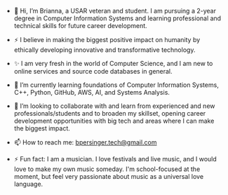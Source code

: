 - 👋 Hi, I’m Brianna, a USAR veteran and student. I am pursuing a 2-year degree in Computer Information Systems and learning professional and technical skills for future career development.
- ⚡ I believe in making the biggest positive impact on humanity by ethically developing innovative and transformative technology.

- ✨ I am very fresh in the world of Computer Science, and I am new to online services and source code databases in general. 
- 🌱 I’m currently learning foundations of Computer Information Systems, C++, Python, GitHub, AWS, AI, and Systems Analysis.
- 💞️ I’m looking to collaborate with and learn from experienced and new professionals/students and to broaden my skillset, opening career development opportunities with big tech and areas where I can make the biggest impact.
- 📫 How to reach me: bpersinger.tech@gmail.com

- ⚡ Fun fact: I am a musician. I love festivals and live music, and I would love to make my own music someday. I'm school-focused at the moment, but feel very passionate about music as a universal love language.

<!---
BBBree/BBBree is a ✨ special ✨ repository because its `README.md` (this file) appears on your GitHub profile.
You can click the Preview link to take a look at your changes.
--->
